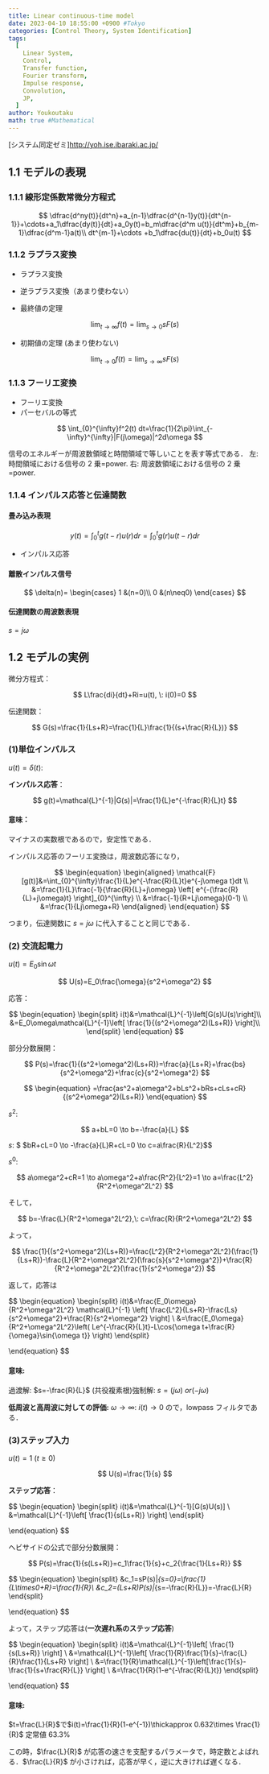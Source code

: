 ```yaml
---
title: Linear continuous-time model
date: 2023-04-10 18:55:00 +0900 #Tokyo
categories: [Control Theory, System Identification]
tags:
  [
    Linear System,
    Control,
    Transfer function,
    Fourier transform,
    Impulse response,
    Convolution,
    JP,
  ]
author: Youkoutaku
math: true #Mathematical
---
```


[システム同定ゼミ]http://yoh.ise.ibaraki.ac.jp/

## 1.1 モデルの表現

### 1.1.1 線形定係数常微分方程式

$$
\dfrac{d^ny(t)}{dt^n}+a_{n-1}\dfrac{d^{n-1}y(t)}{dt^{n-1}}+\cdots+a_1\dfrac{dy(t)}{dt}+a_0y(t)=b_m\dfrac{d^m u(t)}{dt^m}+b_{m-1}\dfrac{d^m-1}a(t)\\ dt^{m-1}+\cdots
+b_1\dfrac{du(t)}{dt}+b_0u(t)
$$

### 1.1.2 ラプラス変換

- ラプラス変換

- 逆ラプラス変換（あまり使わない）

- 最終値の定理

$$
	\lim_{ t\to \infty} f(t) = \lim_{ s\to 0} sF(s)
$$

- 初期値の定理 (あまり使わない)

$$
	\lim_{ t\to 0} f(t) = \lim_{ s\to \infty} sF(s)
$$

### 1.1.3 フーリエ変換

- フーリエ変換
- パーセバルの等式

$$
	\int_{0}^{\infty}f^2(t) dt=\frac{1}{2\pi}\int_{-\infty}^{\infty}|F(j\omega)|^2d\omega
$$

信号のエネルギーが周波数領域と時間領域で等しいことを表す等式である．
左: 時間領域における信号の 2 乗=power.
右: 周波数領域における信号の 2 乗=power.

### 1.1.4 インパルス応答と伝達関数

#### 畳み込み表現

$$
	y(t) = \int_{0}^{t}g(t-r)u(r)dr = \int_{0}^{t}g(r)u(t-r)dr
$$

- インパルス応答

#### 離散インパルス信号

$$
\delta(n)=
	\begin{cases}
	1 &(n=0)\\
	0 &(n\neq0)
	\end{cases}
$$

#### 伝達関数の周波数表現

$s=j\omega$

## 1.2 モデルの実例

微分方程式：

$$
	L\frac{di}{dt}+Ri=u(t), \: i(0)=0
$$

伝達関数：

$$
	G(s)=\frac{1}{Ls+R}=\frac{1}{L}\frac{1}{(s+\frac{R}{L})}
$$

### (1)単位インパルス

$u(t)=\delta(t)$:

**インパルス応答**：

$$
	g(t)=\mathcal{L}^{-1}|G(s)|=\frac{1}{L}e^{-\frac{R}{L}t}
$$

#### 意味：

マイナスの実数根であるので，安定性である．

インパルス応答のフーリエ変換は，周波数応答になり，

$$
\begin{equation}
	\begin{aligned}
			\mathcal{F}[g(t)]&=\int_{0}^{\infty}\frac{1}{L}e^{-\frac{R}{L}t}e^{-j\omega t}dt \\
	&=\frac{1}{L}\frac{-1}{\frac{R}{L}+j\omega}
	\left[ e^{-(\frac{R}{L}+j\omega)t} \right]_{0}^{\infty} \\
	&=\frac{-1}{R+Lj\omega}(0-1) \\
	&=\frac{1}{Lj\omega+R}
	\end{aligned}
\end{equation}
$$

つまり，伝達関数に $s=j\omega$ に代入することと同じである．

### (2) **交流起電力**

$u(t)=E_0\sin{\omega t}$

$$
	U(s)=E_0\frac{\omega}{s^2+\omega^2}
$$

応答：

$$
\begin{equation}
	\begin{split}
	i(t)&=\mathcal{L}^{-1}\left[G(s)U(s)\right]\\
	&=E_0\omega\mathcal{L}^{-1}\left[ \frac{1}{(s^2+\omega^2)(Ls+R)}
	\right]\\
	\end{split}
\end{equation}
$$

部分分数展開：

$$
	P(s)=\frac{1}{(s^2+\omega^2)(Ls+R)}=\frac{a}{Ls+R}+\frac{bs}{s^2+\omega^2}+\frac{c}{s^2+\omega^2}
$$

$$
\begin{equation}
	=\frac{as^2+a\omega^2+bLs^2+bRs+cLs+cR}{(s^2+\omega^2)(Ls+R)}
\end{equation}
$$

$s^2:$

$$
a+bL=0 \to b=-\frac{a}{L}
$$

$s:$ $
$bR+cL=0 \to -\frac{a}{L}R+cL=0 \to c=a\frac{R}{L^2}$$

$s^0:$

$$
a\omega^2+cR=1 \to a\omega^2+a\frac{R^2}{L^2}=1 \to a=\frac{L^2}{R^2+\omega^2L^2}
$$

そして，

$$
	b=-\frac{L}{R^2+\omega^2L^2},\: c=\frac{R}{R^2+\omega^2L^2}
$$

よって，

$$
\frac{1}{(s^2+\omega^2)(Ls+R)}=\frac{L^2}{R^2+\omega^2L^2}(\frac{1}{Ls+R})-\frac{L}{R^2+\omega^2L^2}(\frac{s}{s^2+\omega^2})+\frac{R}{R^2+\omega^2L^2}(\frac{1}{s^2+\omega^2})
$$

返して，応答は

$$
\begin{equation}
	\begin{split}	i(t)&=\frac{E_0\omega}{R^2+\omega^2L^2} \mathcal{L}^{-1}
	\left[
		\frac{L^2}{Ls+R}-\frac{Ls}{s^2+\omega^2}+\frac{R}{s^2+\omega^2}
	\right] \\
	&=\frac{E_0\omega}{R^2+\omega^2L^2}\left(
		Le^{-\frac{R}{L}t}-L\cos{\omega t+\frac{R}{\omega}\sin{\omega t}}
	\right)
	\end{split}

\end{equation}
$$

#### 意味:

過渡解: $s=-\frac{R}{L}$
(共役複素根)強制解: $s=(j\omega) \:or (-j\omega)$

**低周波と高周波に対しての評価:**
$\omega \to \infty:$ $i(t)\to0$ ので，lowpass フィルタである．

### (3)ステップ入力

$u(t)=1\:(t\ge0)$

$$
U(s)=\frac{1}{s}
$$

**ステップ応答**：

$$
\begin{equation}
	\begin{split}	i(t)&=\mathcal{L}^{-1}[G(s)U(s)] \\
	&=\mathcal{L}^{-1}\left[ \frac{1}{s(Ls+R)}
	\right]
	\end{split}

\end{equation}
$$

ヘビサイドの公式で部分分数展開：

$$
	P(s)=\frac{1}{s(Ls+R)}=c_1\frac{1}{s}+c_2{\frac{1}{Ls+R}}
$$

$$
\begin{equation}
	\begin{split}	&c_1=sP(s)|_{s=0}=\frac{1}{L\times0+R}=\frac{1}{R}\\
	&c_2=(Ls+R)P(s)|_{s=-\frac{R}{L}}=-\frac{L}{R}
	\end{split}

\end{equation}
$$

よって，ステップ応答は(**一次遅れ系のステップ応答**)

$$
\begin{equation}
	\begin{split}	i(t)&=\mathcal{L}^{-1}\left[ \frac{1}{s(Ls+R)}
	\right] \\
	&=\mathcal{L}^{-1}\left[ \frac{1}{R}\frac{1}{s}-\frac{L}{R}\frac{1}{Ls+R}
	\right] \\
	&=\frac{1}{R}\mathcal{L}^{-1}\left[\frac{1}{s}-\frac{1}{s+\frac{R}{L}}
	\right] \\
	&=\frac{1}{R}(1-e^{-\frac{R}{L}t})
	\end{split}

\end{equation}
$$

#### 意味:

$t=\frac{L}{R}$で$i(t)=\frac{1}{R}(1-e^{-1})\thickapprox 0.632\times \frac{1}{R}$ 定常値 63.3%

この時，$\frac{L}{R}$ が応答の速さを支配するパラメータで，時定数とよばれる．$\frac{L}{R}$ が小さければ，応答が早く，逆に大きければ遅くなる．
